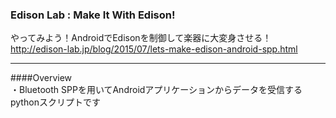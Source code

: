 ### Edison Lab : Make It With Edison!
やってみよう！AndroidでEdisonを制御して楽器に大変身させる！
http://edison-lab.jp/blog/2015/07/lets-make-edison-android-spp.html
***
 

####Overview  
・Bluetooth SPPを用いてAndroidアプリケーションからデータを受信するpythonスクリプトです
